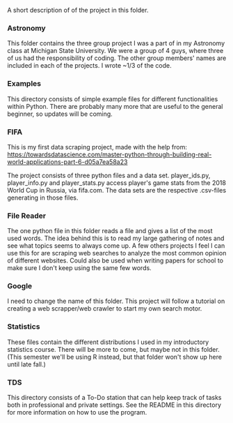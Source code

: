 A short description of of the project in this folder.

### Astronomy

This folder contains the three group project I was a part of in my Astronomy class at Michigan State University. We were a group of 4 guys, where three of us had the responsibility of coding. The other group members' names are included in each of the projects. I wrote ~1/3 of the code.


### Examples

This directory consists of simple example files for different functionalities within Python. There are probably many more that
are useful to the general beginner, so updates will be coming.


### FIFA
This is my first data scraping project, made with the help from:
https://towardsdatascience.com/master-python-through-building-real-world-applications-part-6-d05a7ea58a23

The project consists of three python files and a data set. player_ids.py, player_info.py and player_stats.py access player's
game stats from the 2018 World Cup in Russia, via fifa.com. The data sets are the respective .csv-files generating in those
files.


### File Reader

The one python file in this folder reads a file and gives a list of the most used words. The idea behind this is to read my large gathering of notes and see what topics seems to always come up. A few others projects I feel I can use this for are scraping web searches to analyze the most common opinion of different websites. Could also be used when writing papers for school to make sure I don't keep using the same few words.


### Google

I need to change the name of this folder. This project will follow a tutorial on creating a web scrapper/web crawler to start my own search motor.


### Statistics

These files contain the different distributions I used in my introductory statistics course. There will be more to come, but maybe not in this folder. (This semester we'll be using R instead, but that folder won't show up here until late fall.)

### TDS

This directory consists of a To-Do station that can help keep track of tasks both in professional and private settings. See the
README in this directory for more information on how to use the program.
